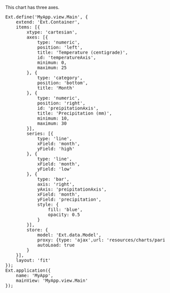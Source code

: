 This chart has three axes.

<pre class="runnable run">
Ext.define('MyApp.view.Main', {
    extend: 'Ext.Container',
    items: [{
        xtype: 'cartesian',
        axes: [{
            type: 'numeric',
            position: 'left',
            title: 'Temperature (centigrade)',
            id: 'temperatureAxis',
            minimum: 0, 
            maximum: 25
        }, {
            type: 'category',
            position: 'bottom',
            title: 'Month'
        }, {
            type: 'numeric',
            position: 'right',
            id: 'preipitationAxis',
            title: 'Precipitation (mm)',
            minimum: 10,
            maximum: 30
        }],
        series: [{
            type: 'line',
            xField: 'month',
            yField: 'high'
        }, {
            type: 'line',
            xField: 'month',
            yField: 'low'
        }, {
            type: 'bar',
            axis: 'right',
            yAxis: 'preipitationAxis',
            xField: 'month',
            yField: 'precipitation',
            style: {
                fill: 'blue',
                opacity: 0.5
            }
        }],
        store: {
            model: 'Ext.data.Model',
            proxy: {type: 'ajax',url: 'resources/charts/parisTemperatureByMonth.json'},
            autoLoad: true
        }
    }],
    layout: 'fit'
});
Ext.application({
    name: 'MyApp',
    mainView: 'MyApp.view.Main'
});

</pre>